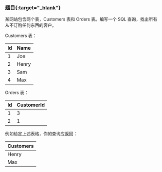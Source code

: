 ### [题目](https://leetcode-cn.com/problems/customers-who-never-order){:target="_blank"}

某网站包含两个表，Customers 表和 Orders 表。编写一个 SQL 查询，找出所有从不订购任何东西的客户。

Customers 表：

| Id  | Name  |
|:----|:------|
| 1   | Joe   |
| 2   | Henry |
| 3   | Sam   |
| 4   | Max   |

Orders 表：

| Id  | CustomerId |
|:----|:-----------|
| 1   | 3          |
| 2   | 1          |

例如给定上述表格，你的查询应返回：

| Customers |
|:----------|
| Henry     |
| Max       |
